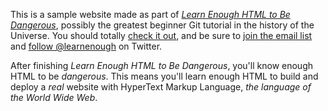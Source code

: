 
This is a sample website made as part of [*Learn Enough HTML to Be
Dangerous*](https://www.learnenough.com/html-tutorial), possibly the greatest
beginner Git tutorial in the history of the Universe. You should totally [
check it out](https://www.learnenough.com/html-tutorial), and be sure to [join
the email list](https://www.learnenough.com/#email_list) and
[follow @learnenough](http://twitter.com/learnenough) on Twitter.

After finishing *Learn Enough HTML to Be Dangerous*, you'll know enough HTML
to be *dangerous*. This means you'll learn enough HTML to build and deploy a *real* website with HyperText Markup Language, *the language of the World Wide Web*. 


